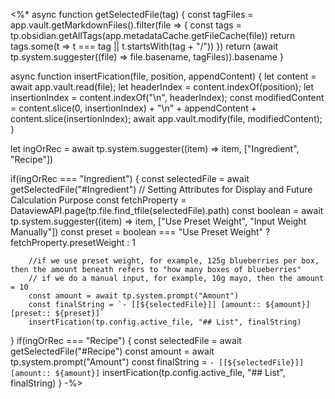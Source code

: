 <%*
async function getSelectedFile(tag) {
    const tagFiles = app.vault.getMarkdownFiles().filter(file => {
        const tags = tp.obsidian.getAllTags(app.metadataCache.getFileCache(file))
        return tags.some(t => t === tag || t.startsWith(tag + "/"))
    })
    return (await tp.system.suggester((file) => file.basename, tagFiles)).basename
}

async function insertFication(file, position, appendContent) {
    let content = await app.vault.read(file);
    let headerIndex = content.indexOf(position);
    let insertionIndex = content.indexOf("\n", headerIndex);
    const modifiedContent = content.slice(0, insertionIndex) + "\n" + appendContent + content.slice(insertionIndex);
    await app.vault.modify(file, modifiedContent);
}

let ingOrRec = await tp.system.suggester((item) => item, ["Ingredient", "Recipe"])

if(ingOrRec === "Ingredient") {
	const selectedFile = await getSelectedFile("#Ingredient")
	 // Setting Attributes for Display and Future Calculation Purpose
	const fetchProperty = DataviewAPI.page(tp.file.find_tfile(selectedFile).path)
	const boolean = await tp.system.suggester((item) => item, ["Use Preset Weight", "Input Weight Manually"])
	const preset = boolean === "Use Preset Weight" ? fetchProperty.presetWeight : 1
	
		//if we use preset weight, for example, 125g blueberries per box, then the amount beneath refers to "how many boxes of blueberries"
		// if we do a manual input, for example, 10g mayo, then the amount = 10
		const amount = await tp.system.prompt("Amount")
		const finalString = `- [[${selectedFile}]] [amount:: ${amount}] [preset:: ${preset}]`
		insertFication(tp.config.active_file, "## List", finalString)
}
if(ingOrRec === "Recipe") {
		const selectedFile = await getSelectedFile("#Recipe")
		const amount = await tp.system.prompt("Amount")
		const finalString = `- [[${selectedFile}]] [amount:: ${amount}]`
		insertFication(tp.config.active_file, "## List", finalString)
}
-%>